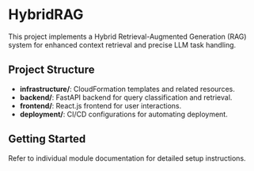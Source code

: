 # HybridRAG

This project implements a Hybrid Retrieval-Augmented Generation (RAG) system for enhanced context retrieval and precise LLM task handling.

## Project Structure
- **infrastructure/**: CloudFormation templates and related resources.
- **backend/**: FastAPI backend for query classification and retrieval.
- **frontend/**: React.js frontend for user interactions.
- **deployment/**: CI/CD configurations for automating deployment.

## Getting Started
Refer to individual module documentation for detailed setup instructions.
